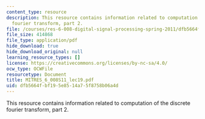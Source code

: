 ```yaml
---
content_type: resource
description: This resource contains information related to computation of the discrete
  fourier transform, part 2.
file: /courses/res-6-008-digital-signal-processing-spring-2011/dfb5664fbf195e8514a75f8758b06a4d_MITRES_6_008S11_lec19.pdf
file_size: 414868
file_type: application/pdf
hide_download: true
hide_download_original: null
learning_resource_types: []
license: https://creativecommons.org/licenses/by-nc-sa/4.0/
ocw_type: OCWFile
resourcetype: Document
title: MITRES_6_008S11_lec19.pdf
uid: dfb5664f-bf19-5e85-14a7-5f8758b06a4d
---
```

This resource contains information related to computation of the discrete fourier transform, part 2.